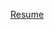 [Resume](https://github.com/jessefreitag/jessefreitag.github.io/blob/master/Jesse_Freitag_Resume.pdf)

